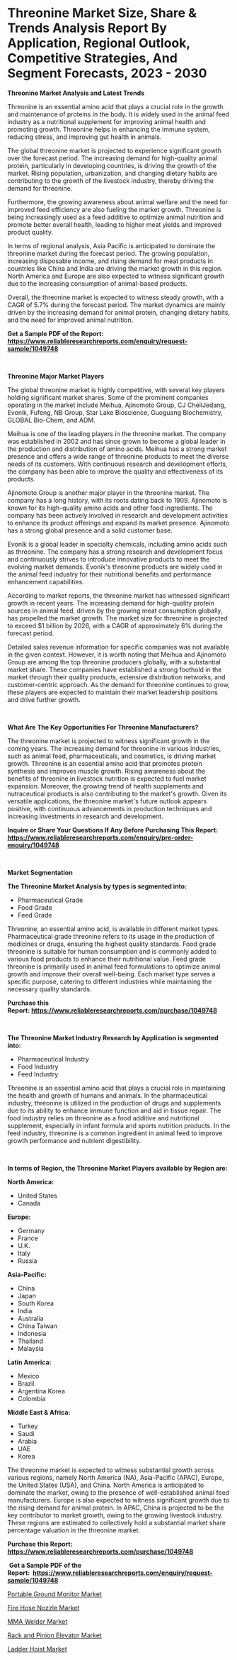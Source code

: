 <p><h1>Threonine Market Size, Share & Trends Analysis Report By Application, Regional Outlook, Competitive Strategies, And Segment Forecasts, 2023 - 2030</h1></p><p><strong>Threonine Market Analysis and Latest Trends</strong></p>
<p><p>Threonine is an essential amino acid that plays a crucial role in the growth and maintenance of proteins in the body. It is widely used in the animal feed industry as a nutritional supplement for improving animal health and promoting growth. Threonine helps in enhancing the immune system, reducing stress, and improving gut health in animals.</p><p>The global threonine market is projected to experience significant growth over the forecast period. The increasing demand for high-quality animal protein, particularly in developing countries, is driving the growth of the market. Rising population, urbanization, and changing dietary habits are contributing to the growth of the livestock industry, thereby driving the demand for threonine.</p><p>Furthermore, the growing awareness about animal welfare and the need for improved feed efficiency are also fueling the market growth. Threonine is being increasingly used as a feed additive to optimize animal nutrition and promote better overall health, leading to higher meat yields and improved product quality.</p><p>In terms of regional analysis, Asia Pacific is anticipated to dominate the threonine market during the forecast period. The growing population, increasing disposable income, and rising demand for meat products in countries like China and India are driving the market growth in this region. North America and Europe are also expected to witness significant growth due to the increasing consumption of animal-based products.</p><p>Overall, the threonine market is expected to witness steady growth, with a CAGR of 5.7% during the forecast period. The market dynamics are mainly driven by the increasing demand for animal protein, changing dietary habits, and the need for improved animal nutrition.</p></p>
<p><strong>Get a Sample PDF of the Report:&nbsp; <a href="https://www.reliableresearchreports.com/enquiry/request-sample/1049748">https://www.reliableresearchreports.com/enquiry/request-sample/1049748</a></strong></p>
<p>&nbsp;</p>
<p><strong>Threonine Major Market Players</strong></p>
<p><p>The global threonine market is highly competitive, with several key players holding significant market shares. Some of the prominent companies operating in the market include Meihua, Ajinomoto Group, CJ CheilJedang, Evonik, Fufeng, NB Group, Star Lake Bioscience, Guoguang Biochemistry, GLOBAL Bio-Chem, and ADM.</p><p>Meihua is one of the leading players in the threonine market. The company was established in 2002 and has since grown to become a global leader in the production and distribution of amino acids. Meihua has a strong market presence and offers a wide range of threonine products to meet the diverse needs of its customers. With continuous research and development efforts, the company has been able to improve the quality and effectiveness of its products.</p><p>Ajinomoto Group is another major player in the threonine market. The company has a long history, with its roots dating back to 1909. Ajinomoto is known for its high-quality amino acids and other food ingredients. The company has been actively involved in research and development activities to enhance its product offerings and expand its market presence. Ajinomoto has a strong global presence and a solid customer base.</p><p>Evonik is a global leader in specialty chemicals, including amino acids such as threonine. The company has a strong research and development focus and continuously strives to introduce innovative products to meet the evolving market demands. Evonik's threonine products are widely used in the animal feed industry for their nutritional benefits and performance enhancement capabilities.</p><p>According to market reports, the threonine market has witnessed significant growth in recent years. The increasing demand for high-quality protein sources in animal feed, driven by the growing meat consumption globally, has propelled the market growth. The market size for threonine is projected to exceed $1 billion by 2026, with a CAGR of approximately 6% during the forecast period.</p><p>Detailed sales revenue information for specific companies was not available in the given context. However, it is worth noting that Meihua and Ajinomoto Group are among the top threonine producers globally, with a substantial market share. These companies have established a strong foothold in the market through their quality products, extensive distribution networks, and customer-centric approach. As the demand for threonine continues to grow, these players are expected to maintain their market leadership positions and drive further growth.</p></p>
<p>&nbsp;</p>
<p><strong>What Are The Key Opportunities For Threonine Manufacturers?</strong></p>
<p><p>The threonine market is projected to witness significant growth in the coming years. The increasing demand for threonine in various industries, such as animal feed, pharmaceuticals, and cosmetics, is driving market growth. Threonine is an essential amino acid that promotes protein synthesis and improves muscle growth. Rising awareness about the benefits of threonine in livestock nutrition is expected to fuel market expansion. Moreover, the growing trend of health supplements and nutraceutical products is also contributing to the market's growth. Given its versatile applications, the threonine market's future outlook appears positive, with continuous advancements in production techniques and increasing investments in research and development.</p></p>
<p><strong>Inquire or Share Your Questions If Any Before Purchasing This Report: <a href="https://www.reliableresearchreports.com/enquiry/pre-order-enquiry/1049748">https://www.reliableresearchreports.com/enquiry/pre-order-enquiry/1049748</a></strong></p>
<p>&nbsp;</p>
<p><strong>Market Segmentation</strong></p>
<p><strong>The Threonine Market Analysis by types is segmented into:</strong></p>
<p><ul><li>Pharmaceutical Grade</li><li>Food Grade</li><li>Feed Grade</li></ul></p>
<p><p>Threonine, an essential amino acid, is available in different market types. Pharmaceutical grade threonine refers to its usage in the production of medicines or drugs, ensuring the highest quality standards. Food grade threonine is suitable for human consumption and is commonly added to various food products to enhance their nutritional value. Feed grade threonine is primarily used in animal feed formulations to optimize animal growth and improve their overall well-being. Each market type serves a specific purpose, catering to different industries while maintaining the necessary quality standards.</p></p>
<p><strong>Purchase this Report:&nbsp;<a href="https://www.reliableresearchreports.com/purchase/1049748">https://www.reliableresearchreports.com/purchase/1049748</a></strong></p>
<p>&nbsp;</p>
<p><strong>The Threonine Market Industry Research by Application is segmented into:</strong></p>
<p><ul><li>Pharmaceutical Industry</li><li>Food Industry</li><li>Feed Industry</li></ul></p>
<p><p>Threonine is an essential amino acid that plays a crucial role in maintaining the health and growth of humans and animals. In the pharmaceutical industry, threonine is utilized in the production of drugs and supplements due to its ability to enhance immune function and aid in tissue repair. The food industry relies on threonine as a food additive and nutritional supplement, especially in infant formula and sports nutrition products. In the feed industry, threonine is a common ingredient in animal feed to improve growth performance and nutrient digestibility.</p></p>
<p>&nbsp;</p>
<p><strong>In terms of Region, the Threonine Market Players available by Region are:</strong></p>
<p>
    <p> <strong> North America: </strong>
        <ul>
            <li>United States</li>
            <li>Canada</li>
        </ul>
        </p> 
    <p> <strong> Europe: </strong>
        <ul>
            <li>Germany</li>
            <li>France</li>
            <li>U.K.</li>
            <li>Italy</li>
            <li>Russia</li>
        </ul>
        </p> 
    <p> <strong> Asia-Pacific: </strong>
        <ul>
            <li>China</li>
            <li>Japan</li>
            <li>South Korea</li>
            <li>India</li>
            <li>Australia</li>
            <li>China Taiwan</li>
            <li>Indonesia</li>
            <li>Thailand</li>
            <li>Malaysia</li>
        </ul>
        </p> 
    <p> <strong> Latin America: </strong>
        <ul>
            <li>Mexico</li>
            <li>Brazil</li>
            <li>Argentina Korea</li>
            <li>Colombia</li>
        </ul>
        </p> 
    <p> <strong> Middle East & Africa: </strong>
        <ul>
            <li>Turkey</li>
            <li>Saudi</li>
            <li>Arabia</li>
            <li>UAE</li>
            <li>Korea</li>
        </ul>
    </p>
    </p>
<p><p>The threonine market is expected to witness substantial growth across various regions, namely North America (NA), Asia-Pacific (APAC), Europe, the United States (USA), and China. North America is anticipated to dominate the market, owing to the presence of well-established animal feed manufacturers. Europe is also expected to witness significant growth due to the rising demand for animal protein. In APAC, China is projected to be the key contributor to market growth, owing to the growing livestock industry. These regions are estimated to collectively hold a substantial market share percentage valuation in the threonine market.</p></p>
<p><strong>Purchase this Report: <a href="https://www.reliableresearchreports.com/purchase/1049748">https://www.reliableresearchreports.com/purchase/1049748</a></strong></p>
<p>&nbsp;<strong>Get a Sample PDF of the Report:&nbsp;&nbsp;<a href="https://www.reliableresearchreports.com/enquiry/request-sample/1049748">https://www.reliableresearchreports.com/enquiry/request-sample/1049748</a></strong></p>
<p><strong></strong></p>
<p><p><a href="https://medium.com/@cletaturner879789/portable-ground-monitor-market-size-reveals-the-best-marketing-channels-in-global-industry-9804122da8a6">Portable Ground Monitor Market</a></p><p><a href="https://medium.com/@lulukerluke/fire-hose-nozzle-market-comprehensive-assessment-by-type-application-and-geography-39c42a8fbc4c">Fire Hose Nozzle Market</a></p><p><a href="https://medium.com/@drakesporer988/mma-welder-nbsp-market-focuses-on-market-share-size-and-projected-forecast-till-2030-5d5842cf7b4b">MMA Welder Market</a></p><p><a href="https://medium.com/@evalynkoepp98698/rack-and-pinion-elevator-market-competitive-analysis-market-trends-and-forecast-to-2030-940ed1d9a0ac">Rack and Pinion Elevator Market</a></p><p><a href="https://medium.com/@reganklocko456458/ladder-hoist-market-research-report-its-history-and-forecast-2023-to-2030-cc22d4b090d3">Ladder Hoist Market</a></p></p>